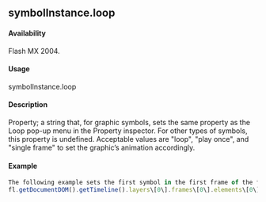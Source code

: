 ## symbolInstance.loop

#### Availability

Flash MX 2004.

#### Usage

symbolInstance.loop

#### Description

Property; a string that, for graphic symbols, sets the same property as the Loop pop-up menu in the Property inspector. For other types of symbols, this property is undefined. Acceptable values are "loop", "play once", and "single frame" to set the graphic’s animation accordingly.

#### Example

```javascript
The following example sets the first symbol in the first frame of the first layer in the timeline to single frame (display one specified frame of the graphic timeline), as long as that symbol is a graphic:
fl.getDocumentDOM().getTimeline().layers\[0\].frames\[0\].elements\[0\].loop = 'single frame';

```